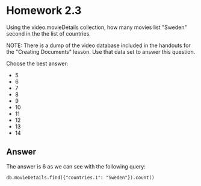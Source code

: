 # Homework 2.3

Using the video.movieDetails collection, how many movies list "Sweden" second in the the list of countries.

NOTE: There is a dump of the video database included in the handouts for the "Creating Documents" lesson. Use that data set to answer this question.

Choose the best answer:
- 5
- 6
- 7
- 8
- 9
- 10
- 11
- 12
- 13
- 14

## Answer

The answer is 6 as we can see with the following query:

    db.movieDetails.find({"countries.1": "Sweden"}).count()
